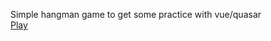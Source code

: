 Simple hangman game to get some practice with vue/quasar  
[Play](https://meenahoda.github.io/quasar-hangman/)
